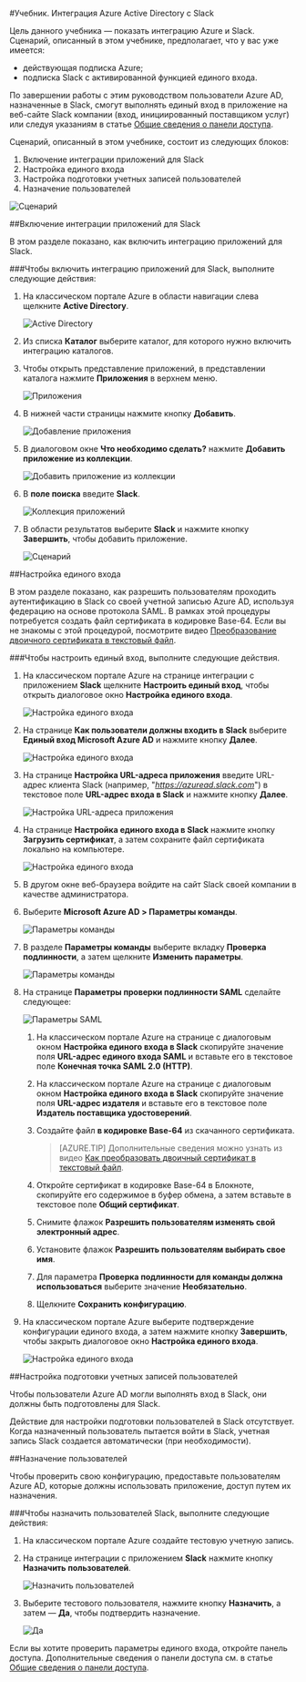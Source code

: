 <properties 
    pageTitle="Учебник. Интеграция Azure Active Directory с Slack | Microsoft Azure" 
    description="Узнайте, как использовать Slack с Azure Active Directory для реализации единого входа, автоматической подготовки пользователей и выполнения других задач." 
    services="active-directory" 
    authors="jeevansd"  
    documentationCenter="na" 
    manager="femila"/>
<tags 
    ms.service="active-directory" 
    ms.devlang="na" 
    ms.topic="article" 
    ms.tgt_pltfrm="na" 
    ms.workload="identity" 
    ms.date="09/19/2016" 
    ms.author="jeedes" />

#Учебник. Интеграция Azure Active Directory с Slack
  
Цель данного учебника — показать интеграцию Azure и Slack. Сценарий, описанный в этом учебнике, предполагает, что у вас уже имеется:

-   действующая подписка Azure;
-   подписка Slack с активированной функцией единого входа.
  
По завершении работы с этим руководством пользователи Azure AD, назначенные в Slack, смогут выполнять единый вход в приложение на веб-сайте Slack компании (вход, инициированный поставщиком услуг) или следуя указаниям в статье [Общие сведения о панели доступа](active-directory-saas-access-panel-introduction.md).
  
Сценарий, описанный в этом учебнике, состоит из следующих блоков:

1.  Включение интеграции приложений для Slack
2.  Настройка единого входа
3.  Настройка подготовки учетных записей пользователей
4.  Назначение пользователей

![Сценарий](./media/active-directory-saas-slack-tutorial/IC794980.png "Сценарий")

##Включение интеграции приложений для Slack
  
В этом разделе показано, как включить интеграцию приложений для Slack.

###Чтобы включить интеграцию приложений для Slack, выполните следующие действия:

1.  На классическом портале Azure в области навигации слева щелкните **Active Directory**.

    ![Active Directory](./media/active-directory-saas-slack-tutorial/IC700993.png "Active Directory")

2.  Из списка **Каталог** выберите каталог, для которого нужно включить интеграцию каталогов.

3.  Чтобы открыть представление приложений, в представлении каталога нажмите **Приложения** в верхнем меню.

    ![Приложения](./media/active-directory-saas-slack-tutorial/IC700994.png "Приложения")

4.  В нижней части страницы нажмите кнопку **Добавить**.

    ![Добавление приложения](./media/active-directory-saas-slack-tutorial/IC749321.png "Добавление приложения")

5.  В диалоговом окне **Что необходимо сделать?** нажмите **Добавить приложение из коллекции**.

    ![Добавить приложение из коллекции](./media/active-directory-saas-slack-tutorial/IC749322.png "Добавить приложение из коллекции")

6.  В **поле поиска** введите **Slack**.

    ![Коллекция приложений](./media/active-directory-saas-slack-tutorial/IC794981.png "Коллекция приложений")

7.  В области результатов выберите **Slack** и нажмите кнопку **Завершить**, чтобы добавить приложение.

    ![Сценарий](./media/active-directory-saas-slack-tutorial/IC796925.png "Сценарий")

##Настройка единого входа
  
В этом разделе показано, как разрешить пользователям проходить аутентификацию в Slack со своей учетной записью Azure AD, используя федерацию на основе протокола SAML. В рамках этой процедуры потребуется создать файл сертификата в кодировке Base-64. Если вы не знакомы с этой процедурой, посмотрите видео [Преобразование двоичного сертификата в текстовый файл](http://youtu.be/PlgrzUZ-Y1o).

###Чтобы настроить единый вход, выполните следующие действия.

1.  На классическом портале Azure на странице интеграции с приложением **Slack** щелкните **Настроить единый вход**, чтобы открыть диалоговое окно **Настройка единого входа**.

    ![Настройка единого входа](./media/active-directory-saas-slack-tutorial/IC794982.png "Настройка единого входа")

2.  На странице **Как пользователи должны входить в Slack** выберите **Единый вход Microsoft Azure AD** и нажмите кнопку **Далее**.

    ![Настройка единого входа](./media/active-directory-saas-slack-tutorial/IC794983.png "Настройка единого входа")

3.  На странице **Настройка URL-адреса приложения** введите URL-адрес клиента Slack (например, "*https://azuread.slack.com*") в текстовое поле **URL-адрес входа в Slack** и нажмите кнопку **Далее**.

    ![Настройка URL-адреса приложения](./media/active-directory-saas-slack-tutorial/IC794984.png "Настройка URL-адреса приложения")

4.  На странице **Настройка единого входа в Slack** нажмите кнопку **Загрузить сертификат**, а затем сохраните файл сертификата локально на компьютере.

    ![Настройка единого входа](./media/active-directory-saas-slack-tutorial/IC794985.png "Настройка единого входа")

5.  В другом окне веб-браузера войдите на сайт Slack своей компании в качестве администратора.

6.  Выберите **Microsoft Azure AD > Параметры команды**.

    ![Параметры команды](./media/active-directory-saas-slack-tutorial/IC794986.png "Параметры команды")

7.  В разделе **Параметры команды** выберите вкладку **Проверка подлинности**, а затем щелкните **Изменить параметры**.

    ![Параметры команды](./media/active-directory-saas-slack-tutorial/IC794987.png "Параметры команды")

8.  На странице **Параметры проверки подлинности SAML** сделайте следующее:

    ![Параметры SAML](./media/active-directory-saas-slack-tutorial/IC794988.png "Параметры SAML")

    1.  На классическом портале Azure на странице с диалоговым окном **Настройка единого входа в Slack** скопируйте значение поля **URL-адрес единого входа SAML** и вставьте его в текстовое поле **Конечная точка SAML 2.0 (HTTP)**.
    2.  На классическом портале Azure на странице с диалоговым окном **Настройка единого входа в Slack** скопируйте значение поля **URL-адрес издателя** и вставьте его в текстовое поле **Издатель поставщика удостоверений**.
    3.  Создайте файл **в кодировке Base-64** из скачанного сертификата.
    
        >[AZURE.TIP] Дополнительные сведения можно узнать из видео [Как преобразовать двоичный сертификат в текстовый файл](http://youtu.be/PlgrzUZ-Y1o).

    4.  Откройте сертификат в кодировке Base-64 в Блокноте, скопируйте его содержимое в буфер обмена, а затем вставьте в текстовое поле **Общий сертификат**.
    5.  Снимите флажок **Разрешить пользователям изменять свой электронный адрес**.
    6.  Установите флажок **Разрешить пользователям выбирать свое имя**.
    7.  Для параметра **Проверка подлинности для команды должна использоваться** выберите значение **Необязательно**.
    8.  Щелкните **Сохранить конфигурацию**.

9.  На классическом портале Azure выберите подтверждение конфигурации единого входа, а затем нажмите кнопку **Завершить**, чтобы закрыть диалоговое окно **Настройка единого входа**.

    ![Настройка единого входа](./media/active-directory-saas-slack-tutorial/IC794989.png "Настройка единого входа")

##Настройка подготовки учетных записей пользователей
  
Чтобы пользователи Azure AD могли выполнять вход в Slack, они должны быть подготовлены для Slack.
  
Действие для настройки подготовки пользователей в Slack отсутствует. Когда назначенный пользователь пытается войти в Slack, учетная запись Slack создается автоматически (при необходимости).

##Назначение пользователей
  
Чтобы проверить свою конфигурацию, предоставьте пользователям Azure AD, которые должны использовать приложение, доступ путем их назначения.

###Чтобы назначить пользователей Slack, выполните следующие действия:

1.  На классическом портале Azure создайте тестовую учетную запись.

2.  На странице интеграции с приложением **Slack** нажмите кнопку **Назначить пользователей**.

    ![Назначить пользователей](./media/active-directory-saas-slack-tutorial/IC794990.png "Назначить пользователей")

3.  Выберите тестового пользователя, нажмите кнопку **Назначить**, а затем — **Да**, чтобы подтвердить назначение.

    ![Да](./media/active-directory-saas-slack-tutorial/IC767830.png "Да")
  
Если вы хотите проверить параметры единого входа, откройте панель доступа. Дополнительные сведения о панели доступа см. в статье [Общие сведения о панели доступа](active-directory-saas-access-panel-introduction.md).

<!---HONumber=AcomDC_0921_2016-->